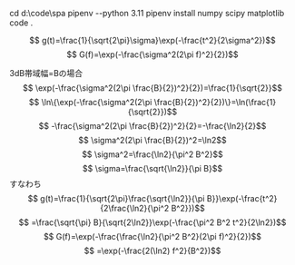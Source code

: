 cd d:\code\spa
pipenv --python 3.11
pipenv install numpy scipy matplotlib
code .

$$ g(t)=\frac{1}{\sqrt{2\pi}\sigma}\exp(-\frac{t^2}{2\sigma^2})$$
$$ G(f)=\exp(-\frac{\sigma^2(2\pi f)^2}{2})$$

3dB帯域幅=Bの場合
$$ \exp(-\frac{\sigma^2(2\pi \frac{B}{2})^2}{2})=\frac{1}{\sqrt{2}}$$
$$ \ln\{\exp(-\frac{\sigma^2(2\pi \frac{B}{2})^2}{2})\}=\ln(\frac{1}{\sqrt{2}})$$
$$ -\frac{\sigma^2(2\pi \frac{B}{2})^2}{2}=-\frac{\ln2}{2}$$
$$ \sigma^2(2\pi \frac{B}{2})^2=\ln2$$
$$ \sigma^2=\frac{\ln2}{\pi^2 B^2}$$
$$ \sigma=\frac{\sqrt{\ln2}}{\pi B}$$
すなわち
$$ g(t)=\frac{1}{\sqrt{2\pi}\frac{\sqrt{\ln2}}{\pi B}}\exp(-\frac{t^2}{2\frac{\ln2}{\pi^2 B^2}})$$
$$ =\frac{\sqrt{\pi} B}{\sqrt{2\ln2}}\exp(-\frac{\pi^2 B^2 t^2}{2\ln2})$$
$$ G(f)=\exp(-\frac{\frac{\ln2}{\pi^2 B^2}(2\pi f)^2}{2})$$
$$ =\exp(-\frac{2(\ln2) f^2}{B^2})$$